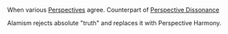 When various [Perspectives](Terms/Perspective.md) agree. Counterpart of [Perspective Dissonance](Terms/Perspective%20Dissonance.md)

Alamism rejects absolute "truth" and replaces it with Perspective Harmony.
